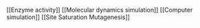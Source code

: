 [[Enzyme activity]]
[[Molecular dynamics simulation]]
[[Computer simulation]]
[[Site Saturation Mutagenesis]]
